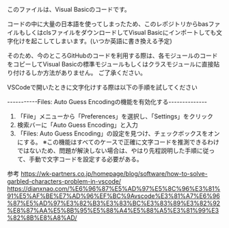 このファイルは、Visual Basicのコードです。

コードの中に大量の日本語を使ってしまったため、このレポジトリからbasファイルもしくはclsファイルをダウンロードしてVisual Basicにインポートしても文字化けを起こしてしまいます。(いつか英語に書き換える予定)

そのため、今のところGitHubのコードを利用する際は、各モジュールのコードをコピーしてVisual Basicの標準モジュールもしくはクラスモジュールに直接貼り付けるしか方法がありません。
ご了承ください。

VSCodeで開いたときに文字化けする際は以下の手順を試してください

-----------Files: Auto Guess Encodingの機能を有効化する--------------
1. 「File」メニューから「Preferences」を選択し、「Settings」をクリック
2. 検索バーに「Auto Guess Encoding」と入力
3. 「Files: Auto Guess Encoding」の設定を見つけ、チェックボックスをオンにする。
※この機能はすべてのケースで正確に文字コードを推測できるわけではないため、問題が解決しない場合は、やはり先程説明した手順に従って、手動で文字コードを設定する必要がある。

参考
https://wk-partners.co.jp/homepage/blog/software/how-to-solve-garbled-characters-problem-in-vscode/
https://dianxnao.com/%E6%96%87%E5%AD%97%E5%8C%96%E3%81%91%E5%AF%BE%E7%AD%96%EF%BC%9Avscode%E3%81%A7%E6%96%87%E5%AD%97%E3%82%B3%E3%83%BC%E3%83%89%E3%82%92%E8%87%AA%E5%8B%95%E5%88%A4%E5%88%A5%E3%81%99%E3%82%8B%E8%A8%AD/
